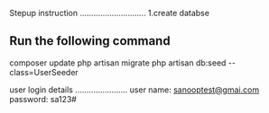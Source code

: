 
Stepup instruction
.............................
1.create databse

Run the following command 
-------------------------
composer update
php artisan migrate
php artisan db:seed --class=UserSeeder

user login details
.......................
user name: sanooptest@gmai.com
password: sa123#


